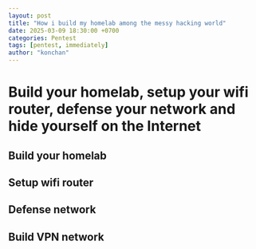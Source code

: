 ```yaml
---
layout: post
title: "How i build my homelab among the messy hacking world"
date: 2025-03-09 18:30:00 +0700
categories: Pentest
tags: [pentest, immediately]
author: "konchan"
---
```

# Build your homelab, setup your wifi router, defense your network and hide yourself on the Internet 
## Build your homelab
## Setup wifi router
## Defense network
## Build VPN network